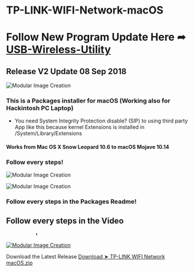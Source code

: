 # TP-LINK-WIFI-Network-macOS

# Follow New Program Update Here ➦ [USB-Wireless-Utility](https://github.com/chris1111/USB-Wireless-Utility)


## Release V2 Update 08 Sep 2018 


![Modular Image Creation](https://i62.servimg.com/u/f62/18/50/18/69/18020110.png)

### This is a Packages installer for macOS (Working also for Hackintosh PC Laptop)
- You need System Integrity Protection disable? (SIP) to using third party App like this because kernel Extensions is installed in /System/Library/Extensions

#### Works from Mac OS X Snow Leopard 10.6 to macOS Mojave 10.14

### Follow every steps!


![Modular Image Creation](https://i25.servimg.com/u/f25/18/50/18/69/captu156.png)

![Modular Image Creation](https://i25.servimg.com/u/f25/18/50/18/69/captu155.png)

### Follow every steps in the Packages Readme!

## Follow every steps in the Video
               ⬇︎
               
[![Modular Image Creation](https://i25.servimg.com/u/f25/18/50/18/69/mojave12.png)](https://www.youtube.com/watch?v=eCrspCSJ3_8)

Download the Latest Release [Download ➤ TP-LINK WIFI Network macOS.zip](https://github.com/chris1111/TP-LINK-WIFI-Network-macOS/releases/tag/V2)
